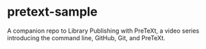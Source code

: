 # pretext-sample
A companion repo to Library Publishing with PreTeXt, a video series introducing the command line, GitHub, Git, and PreTeXt.
